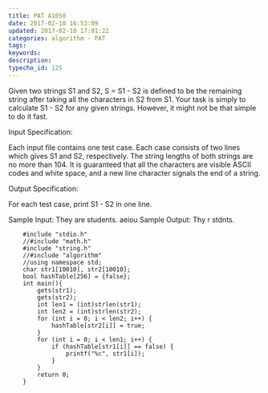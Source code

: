 ```yaml
---
title: PAT A1050
date: 2017-02-10 16:53:09
updated: 2017-02-10 17:01:22
categories: algorithm - PAT
tags: 
keywords:
description:
typecho_id: 125
---
```

Given two strings S1 and S2, S = S1 - S2 is defined to be the remaining string after taking all the characters in S2 from S1. Your task is simply to calculate S1 - S2 for any given strings. However, it might not be that simple to do it fast.

Input Specification:

Each input file contains one test case. Each case consists of two lines which gives S1 and S2, respectively. The string lengths of both strings are no more than 104. It is guaranteed that all the characters are visible ASCII codes and white space, and a new line character signals the end of a string.

Output Specification:

For each test case, print S1 - S2 in one line.

Sample Input:
They are students.
aeiou
Sample Output:
Thy r stdnts.
```
    #include "stdio.h"
    //#include "math.h"
    #include "string.h"
    //#include "algorithm"
    //using namespace std;
    char str1[10010], str2[10010];
    bool hashTable[256] = {false};
    int main(){
        gets(str1);
        gets(str2);
        int len1 = (int)strlen(str1);
        int len2 = (int)strlen(str2);
        for (int i = 0; i < len2; i++) {
            hashTable[str2[i]] = true;
        }
        for (int i = 0; i < len1; i++) {
            if (hashTable[str1[i]] == false) {
                printf("%c", str1[i]);
            }
        }
        return 0;
    }
```